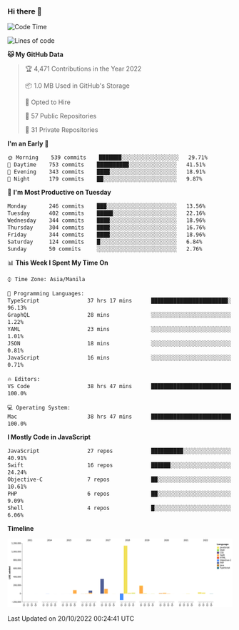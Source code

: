 ### Hi there 👋

<!--START_SECTION:waka-->
![Code Time](http://img.shields.io/badge/Code%20Time-3%2C209%20hrs%2043%20mins-blue)

![Lines of code](https://img.shields.io/badge/From%20Hello%20World%20I%27ve%20Written-2%20Million%20lines%20of%20code-blue)

**🐱 My GitHub Data** 

> 🏆 4,471 Contributions in the Year 2022
 > 
> 📦 1.0 MB Used in GitHub's Storage 
 > 
> 💼 Opted to Hire
 > 
> 📜 57 Public Repositories 
 > 
> 🔑 31 Private Repositories  
 > 
**I'm an Early 🐤** 

```text
🌞 Morning    539 commits    ███████░░░░░░░░░░░░░░░░░░   29.71% 
🌆 Daytime    753 commits    ██████████░░░░░░░░░░░░░░░   41.51% 
🌃 Evening    343 commits    ████░░░░░░░░░░░░░░░░░░░░░   18.91% 
🌙 Night      179 commits    ██░░░░░░░░░░░░░░░░░░░░░░░   9.87%

```
📅 **I'm Most Productive on Tuesday** 

```text
Monday       246 commits    ███░░░░░░░░░░░░░░░░░░░░░░   13.56% 
Tuesday      402 commits    █████░░░░░░░░░░░░░░░░░░░░   22.16% 
Wednesday    344 commits    ████░░░░░░░░░░░░░░░░░░░░░   18.96% 
Thursday     304 commits    ████░░░░░░░░░░░░░░░░░░░░░   16.76% 
Friday       344 commits    ████░░░░░░░░░░░░░░░░░░░░░   18.96% 
Saturday     124 commits    █░░░░░░░░░░░░░░░░░░░░░░░░   6.84% 
Sunday       50 commits     ░░░░░░░░░░░░░░░░░░░░░░░░░   2.76%

```


📊 **This Week I Spent My Time On** 

```text
⌚︎ Time Zone: Asia/Manila

💬 Programming Languages: 
TypeScript               37 hrs 17 mins      ████████████████████████░   96.13% 
GraphQL                  28 mins             ░░░░░░░░░░░░░░░░░░░░░░░░░   1.22% 
YAML                     23 mins             ░░░░░░░░░░░░░░░░░░░░░░░░░   1.01% 
JSON                     18 mins             ░░░░░░░░░░░░░░░░░░░░░░░░░   0.81% 
JavaScript               16 mins             ░░░░░░░░░░░░░░░░░░░░░░░░░   0.71%

🔥 Editors: 
VS Code                  38 hrs 47 mins      █████████████████████████   100.0%

💻 Operating System: 
Mac                      38 hrs 47 mins      █████████████████████████   100.0%

```

**I Mostly Code in JavaScript** 

```text
JavaScript               27 repos            ██████████░░░░░░░░░░░░░░░   40.91% 
Swift                    16 repos            ██████░░░░░░░░░░░░░░░░░░░   24.24% 
Objective-C              7 repos             ██░░░░░░░░░░░░░░░░░░░░░░░   10.61% 
PHP                      6 repos             ██░░░░░░░░░░░░░░░░░░░░░░░   9.09% 
Shell                    4 repos             █░░░░░░░░░░░░░░░░░░░░░░░░   6.06%

```


**Timeline**

![Chart not found](https://raw.githubusercontent.com/rad182/rad182/main/charts/bar_graph.png) 


 Last Updated on 20/10/2022 00:24:41 UTC
<!--END_SECTION:waka-->


<!--
**rad182/rad182** is a ✨ _special_ ✨ repository because its `README.md` (this file) appears on your GitHub profile.

Here are some ideas to get you started:

- 🔭 I’m currently working on ...
- 🌱 I’m currently learning ...
- 👯 I’m looking to collaborate on ...
- 🤔 I’m looking for help with ...
- 💬 Ask me about ...
- 📫 How to reach me: ...
- 😄 Pronouns: ...
- ⚡ Fun fact: ...
-->
